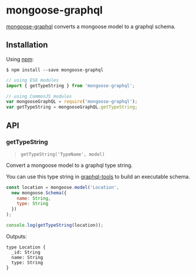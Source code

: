 # mongoose-graphql

[mongoose-graphql](https://github.com/zipdrug/mongoose-graphql) converts a mongoose model to a graphql schema.

## Installation

Using [npm](https://www.npmjs.org/):

    $ npm install --save mongoose-graphql

```js
// using ES6 modules
import { getTypeString } from 'mongoose-graphql';

// using CommonJS modules
var mongooseGraphQL = require('mongoose-graphql');
var getTypeString = mongooseGraphQL.getTypeString;
```
## API

### getTypeString

> `getTypeString('TypeName', model)`

Convert a mongoose model to a graphql type string.

You can use this type string in [graphql-tools](https://github.com/apollostack/graphql-tools) to build an executable schema.

```js
const location = mongoose.model('Location',
  new mongoose.Schema({
    name: String,
    type: String
  })
);

console.log(getTypeString(location));
```

Outputs:
```
type Location {
  _id: String
  name: String
  type: String
}
```
